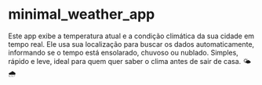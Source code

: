 # minimal_weather_app
Este app exibe a temperatura atual e a condição climática da sua cidade em tempo real. Ele usa sua localização para buscar os dados automaticamente, informando se o tempo está ensolarado, chuvoso ou nublado. Simples, rápido e leve, ideal para quem quer saber o clima antes de sair de casa. 🌤️🌧️
